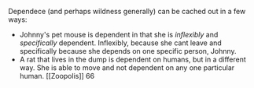 
Dependece (and perhaps wildness generally) can be cached out in a few ways:
- Johnny's pet mouse is dependent in that she is *inflexibly* and *specifically* dependent. Inflexibly, because she cant leave and specifically because she depends on one specific person, Johnny.
- A rat that lives in the dump is dependent on humans, but in a different way. She is able to move and not dependent on any one particular human.
	[[Zoopolis]] 66